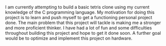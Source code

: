 I am currently attempting to build a basic tetris clone using my current knowledge of the C programming language.
My motivation for doing this project is to learn and push myself to get a functioning personal project done. 
The main problem that this project will tackle is making me a stronger and more proficient thinker.
I have had a lot of fun and some difficulties throughout building this project and hope to get it done soon. 
A further goal would be to optimize and implement this project on hardware.
